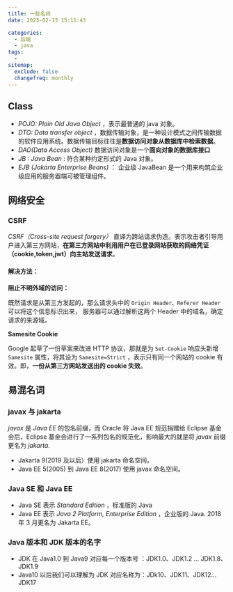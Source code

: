 ```yaml
---
title: 一些名词
date: 2023-02-13 15:11:43

categories:
  - 后端
  - java
tags:
  - 
sitemap:
  exclude: false
  changefreq: monthly
---
```


## Class

- *POJO: Plain Old Java Object* ，表示最普通的 java 对象。
- *DTO: Data transfer object* ，数据传输对象，是一种设计模式之间传输数据的软件应用系统。数据传输目标往往是**数据访问对象从数据库中检索数据**。
- *DAO(Data Access Object)* 数据访问对象是一个**面向对象的数据库接口**
- *JB : Java Bean* : 符合某种约定形式的 Java 对象。
- *EJB (Jakarta Enterprise Beans)* ： 企业级 JavaBean 是一个用来构筑企业级应用的服务器端可被管理组件。

## 网络安全

### CSRF

*CSRF（Cross-site request forgery）* 直译为跨站请求伪造。表示攻击者引导用户进入第三方网站，**在第三方网站中利用用户在已登录网站获取的网络凭证（cookie,token,jwt）向主站发送请求**。

#### 解决方法：

**阻止不明外域的访问：**

既然请求是从第三方发起的，那么请求头中的 `Origin Header、Referer Header` 可以将这个信息标识出来， 服务器可以通过解析这两个 Header 中的域名，确定请求的来源域。

**Samesite Cookie**

Google 起草了一份草案来改进 HTTP 协议，那就是为 `Set-Cookie` 响应头新增 `Samesite` 属性，将其设为 `Samesite=Strict` ，表示只有同一个网站的 cookie 有效。即，**一份从第三方网站发送出的 cookie 失效**。

## 易混名词

### javax 与 jakarta

*javax*  是 *Java EE* 的包名前缀，而 Oracle 将 Java EE 规范捐赠给 Eclipse 基金会后，Eclipse 基金会进行了一系列包名的规范化，影响最大的就是将 *javax* 前缀更名为 *jakarta*.

- Jakarta 9(2019 及以后）使用 jakarta 命名空间。
- Java EE 5(2005) 到 Java EE 8(2017) 使用 javax 命名空间。

### Java SE 和 Java EE

- Java SE 表示 *Standard Edition* ，标准版的 Java
- Java EE 表示 *Java 2 Platform, Enterprise Edition* ，企业版的 Java.  2018 年 3 月更名为 Jakarta EE。

### Java 版本和 JDK 版本的名字

- JDK 在 Java1.0 到 Java9 对应每一个版本号 ：JDK1.0、JDK1.2 ... JDK1.8、JDK1.9
- Java10 以后我们可以理解为 JDK 对应名称为：JDk10、JDK11、JDK12... JDK17